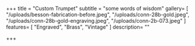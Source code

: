 +++
title = "Custom Trumpet"
subtitle = "some words of wisdom"
gallery= [
"/uploads/besson-fabrication-before.jpeg",
 "/uploads/conn-28b-gold.jpeg",
"/uploads/conn-28b-gold-engraving.jpeg",
 "/uploads/conn-2b-073.jpeg"
]
features= [
"Engraved",
"Brass",
"Vintage"
]
description= ""

+++
